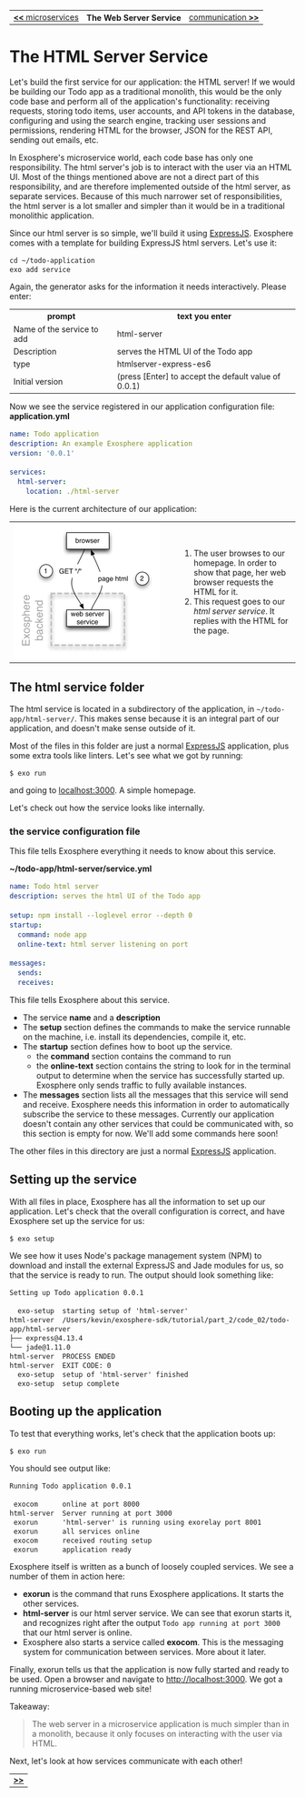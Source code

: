 <table>
  <tr>
    <td><a href="03_microservices.md"><b>&lt;&lt;</b> microservices</a></td>
    <th>The Web Server Service</th>
    <td><a href="05_communication.md">communication <b>&gt;&gt;</b></a></td>
  </tr>
</table>


# The HTML Server Service

Let's build the first service for our application:
the HTML server!
If we would be building our Todo app as a traditional monolith,
this would be the only code base
and perform all of the application's functionality:
receiving requests,
storing todo items, user accounts, and API tokens in the database,
configuring and using the search engine,
tracking user sessions and permissions,
rendering HTML for the browser, JSON for the REST API,
sending out emails,
etc.

In Exosphere's microservice world,
each code base has only one responsibility.
The html server's job is to interact with the user via an HTML UI.
Most of the things mentioned above are not a direct part of this responsibility,
and are therefore implemented outside of the html server,
as separate services.
Because of this much narrower set of responsibilities,
the html server is a lot smaller and simpler
than it would be in a traditional monolithic application.

Since our html server is so simple,
we'll build it using [ExpressJS](http://expressjs.com).
Exosphere comes with a template for building ExpressJS html servers.
Let's use it:

```
cd ~/todo-application
exo add service
```

Again, the generator asks for the information it needs interactively.
Please enter:

<table>
  <tr>
    <th>prompt</th>
    <th>text you enter</th>
  </tr>
  <tr>
    <td>Name of the service to add</td>
    <td>html-server</td>
  </tr>
  <tr>
    <td>Description</td>
    <td>serves the HTML UI of the Todo app</td>
  </tr>
  <tr>
    <td>type</td>
    <td>htmlserver-express-es6</td>
  </tr>
  <tr>
    <td>Initial version</td>
    <td>(press [Enter] to accept the default value of 0.0.1)</td>
  </tr>
</table>

Now we see the service registered in our application configuration file:
__application.yml__

```yml
name: Todo application
description: An example Exosphere application
version: '0.0.1'

services:
  html-server:
    location: ./html-server
```

Here is the current architecture of our application:

<table>
  <tr>
    <td width="280">
      <img alt="architecture for step 2" src="04_architecture.png" width="258">
    </td>
    <td>
      <ol>
        <li>
          The user browses to our homepage.
          In order to show that page, her web browser requests the HTML for it.
        </li>
        <li>
          This request goes to our <i>html server service</i>.
          It replies with the HTML for the page.
        </li>
      </ol>
    </td>
  </tr>
</table>



## The html service folder

The html service is located in a subdirectory of the application,
in `~/todo-app/html-server/`.
This makes sense because it is an integral part of our application,
and doesn't make sense outside of it.

Most of the files in this folder
are just a normal [ExpressJS](http://expressjs.com) application,
plus some extra tools like linters.
Let's see what we got by running:

```
$ exo run
```

and going to [localhost:3000](http://localhost:3000).
A simple homepage.

Let's check out how the service looks like internally.


### the service configuration file

This file tells Exosphere everything it needs to know about this service.

__~/todo-app/html-server/service.yml__

```yml
name: Todo html server
description: serves the html UI of the Todo app

setup: npm install --loglevel error --depth 0
startup:
  command: node app
  online-text: html server listening on port

messages:
  sends:
  receives:
```

This file tells Exosphere about this service.
* The service __name__ and a __description__
* The __setup__ section defines the commands to make the service runnable on the machine,
  i.e. install its dependencies, compile it, etc.
* The __startup__ section defines how to boot up the service.
  * the __command__ section contains the command to run
  * the __online-text__ section contains the string to look for in the terminal output
    to determine when the service has successfully started up.
    Exosphere only sends traffic to fully available instances.
* The __messages__ section lists all the messages that this service will send and receive.
  Exosphere needs this information
  in order to automatically subscribe the service to these messages.
  Currently our application doesn't contain any other services
  that could be communicated with,
  so this section is empty for now.
  We'll add some commands here soon!


The other files in this directory are just a normal
[ExpressJS](http://expressjs.com)
application.


## Setting up the service

With all files in place,
Exosphere has all the information to set up our application.
Let's check that the overall configuration is correct,
and have Exosphere set up the service for us:

```
$ exo setup
```

We see how it uses Node's package management system (NPM)
to download and install
the external ExpressJS and Jade modules for us,
so that the service is ready to run.
The output should look something like:

```
Setting up Todo application 0.0.1

  exo-setup  starting setup of 'html-server'
html-server  /Users/kevin/exosphere-sdk/tutorial/part_2/code_02/todo-app/html-server
├── express@4.13.4
└── jade@1.11.0
html-server  PROCESS ENDED
html-server  EXIT CODE: 0
  exo-setup  setup of 'html-server' finished
  exo-setup  setup complete
```


## Booting up the application

To test that everything works, let's check that the application boots up:

```
$ exo run
```

You should see output like:

```
Running Todo application 0.0.1

 exocom      online at port 8000
html-server  Server running at port 3000
 exorun      'html-server' is running using exorelay port 8001
 exorun      all services online
 exocom      received routing setup
 exorun      application ready
```

Exosphere itself is written as a bunch of loosely coupled services.
We see a number of them in action here:
* __exorun__ is the command that runs Exosphere applications.
  It starts the other services.
* __html-server__ is our html server service.
  We can see that exorun starts it,
  and recognizes right after the output `Todo app running at port 3000`
  that our html server is online.
* Exosphere also starts a service called __exocom__.
  This is the messaging system
  for communication between services.
  More about it later.

Finally, exorun tells us that the application is now fully started
and ready to be used.
Open a browser and navigate to [http://localhost:3000](http://localhost:3000).
We got a running microservice-based web site!

Takeaway:
> The web server in a microservice application is much simpler than in a monolith,
> because it only focuses on interacting with the user via HTML.

Next, let's look at how services communicate with each other!

<table>
  <tr>
    <td><a href="05_communication.md"><b>&gt;&gt;</b></a></td>
  </tr>
</table>
